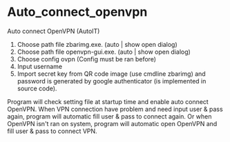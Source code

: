 # Auto_connect_openvpn
Auto connect OpenVPN (AutoIT)

1. Choose path file zbarimg.exe. (auto | show open dialog)
1. Choose path file openvpn-gui.exe. (auto | show open dialog)
2. Choose config ovpn (Config must be ran before)
3. Input username
4. Import secret key from QR code image (use cmdline zbarimg) and password is generated by google authenticator (is implemented in source code).

Program will check setting file at startup time and enable auto connect OpenVPN.
When VPN connection have problem and need input user & pass again, program will automatic fill user & pass to connect again.
Or when OpenVPN isn't ran on system, program will automatic open OpenVPN and fill user & pass to connect VPN.
